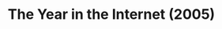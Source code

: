 ---
ee_id: '22'
site: '1'
type: '2'
long_id: 2005-025 The Year in the Internet (2005)
url: 2005-025-the-year-in-the-internet
year: '2005'
medium: Website
commission:
add_credit:
dims:
pitch: "<p>​Website featuring the best links of the year from various net people.</p>"
ps:
live_url: http://www.burncopy.com/bestoftheweb.html
related: "[23] 2006-020 The Year in the Internet (2006) - the-year-in-the-internet1"
title: The Year in the Internet (2005)
youtube:
imgs: "{filedir_1}The_Year_in_the_Internet_2005_025_screenshot_database_IH.jpg"
subheading:
year2: '2005'
download:
add_credits: Michael Bell Smith
related_code:
! '':
layout: things-i-made
---